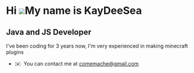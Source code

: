 Hi ![](https://user-images.githubusercontent.com/18350557/176309783-0785949b-9127-417c-8b55-ab5a4333674e.gif)My name is KayDeeSea
=================================================================================================================================

Java and JS Developer
---------------------

I've been coding for 3 years now, I'm very experienced in making minecraft plugins

*   ✉️  You can contact me at [comemache@gmail.com](mailto:comemache@gmail.com)
